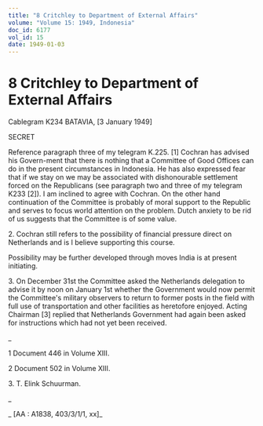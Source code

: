 ```yaml
---
title: "8 Critchley to Department of External Affairs"
volume: "Volume 15: 1949, Indonesia"
doc_id: 6177
vol_id: 15
date: 1949-01-03
---
```


# 8 Critchley to Department of External Affairs

Cablegram K234 BATAVIA, [3 January 1949]

SECRET

Reference paragraph three of my telegram K.225. [1] Cochran has advised his Govern-ment that there is nothing that a Committee of Good Offices can do in the present circumstances in Indonesia. He has also expressed fear that if we stay on we may be associated with dishonourable settlement forced on the Republicans (see paragraph two and three of my telegram K233 [2]). I am inclined to agree with Cochran. On the other hand continuation of the Committee is probably of moral support to the Republic and serves to focus world attention on the problem. Dutch anxiety to be rid of us suggests that the Committee is of some value.

2\. Cochran still refers to the possibility of financial pressure direct on Netherlands and is I believe supporting this course.

Possibility may be further developed through moves India is at present initiating.

3\. On December 31st the Committee asked the Netherlands delegation to advise it by noon on January 1st whether the Government would now permit the Committee's military observers to return to former posts in the field with full use of transportation and other facilities as heretofore enjoyed. Acting Chairman [3] replied that Netherlands Government had again been asked for instructions which had not yet been received.

_

1 Document 446 in Volume XIII.

2 Document 502 in Volume XIII.

3\. T. Elink Schuurman.

_

_ [AA : A1838, 403/3/1/1, xx]_
